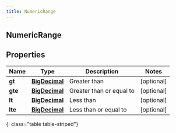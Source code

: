 ```yaml
---
title: NumericRange
---
```

## NumericRange


## Properties

| Name | Type | Description | Notes |
| ------------ | ------------- | ------------- | ------------- |
| **gt** | [**BigDecimal**](BigDecimal.html) | Greater than |  [optional] |
| **gte** | [**BigDecimal**](BigDecimal.html) | Greater than or equal to |  [optional] |
| **lt** | [**BigDecimal**](BigDecimal.html) | Less than |  [optional] |
| **lte** | [**BigDecimal**](BigDecimal.html) | Less than or equal to |  [optional] |
{: class="table table-striped"}



